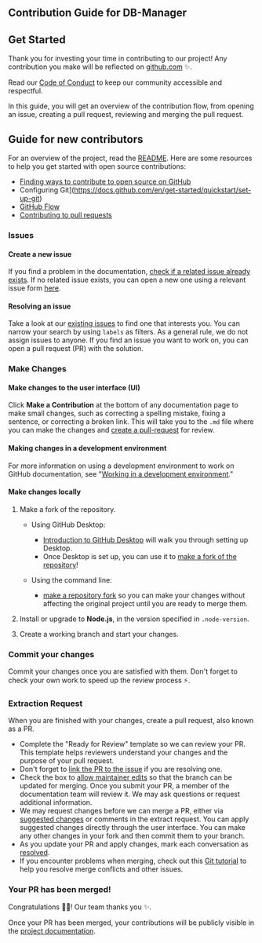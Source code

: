 ## Contribution Guide for DB-Manager
## Get Started

Thank you for investing your time in contributing to our project! Any contribution you make will be reflected on [github.com](https://github.com/FernandoPereiraSalvador/DB-Manage) :sparkles:.

Read our [Code of Conduct](./CODE_OF_CONDUCT.md) to keep our community accessible and respectful.

In this guide, you will get an overview of the contribution flow, from opening an issue, creating a pull request, reviewing and merging the pull request.

## Guide for new contributors

For an overview of the project, read the [README](README.md). Here are some resources to help you get started with open source contributions:

- [Finding ways to contribute to open source on GitHub](https://docs.github.com/en/get-started/exploring-projects-on-github/finding-ways-to-contribute-to-open-source-on-github)
- Configuring Git](https://docs.github.com/en/get-started/quickstart/set-up-git)
- [GitHub Flow](https://docs.github.com/en/get-started/quickstart/github-flow)
- [Contributing to pull requests](https://docs.github.com/en/github/collaborating-with-pull-requests)

### Issues

#### Create a new issue

If you find a problem in the documentation, [check if a related issue already exists](https://docs.github.com/en/github/searching-for-information-on-github/searching-issues-and-pull-requests#search-by-the-title-body-or-comments). If no related issue exists, you can open a new one using a relevant issue form [here](https://github.com/FernandoPereiraSalvador/DB-Manage/issues/new/choose).

#### Resolving an issue

Take a look at our [existing issues](https://github.com/FernandoPereiraSalvador/DB-Manage/issues) to find one that interests you. You can narrow your search by using `labels` as filters. As a general rule, we do not assign issues to anyone. If you find an issue you want to work on, you can open a pull request (PR) with the solution.

### Make Changes

#### Make changes to the user interface (UI)

Click **Make a Contribution** at the bottom of any documentation page to make small changes, such as correcting a spelling mistake, fixing a sentence, or correcting a broken link. This will take you to the `.md` file where you can make the changes and [create a pull-request](#pull-request) for review.

#### Making changes in a development environment

For more information on using a development environment to work on GitHub documentation, see "[Working in a development environment](https://github.com/github/docs/blob/main/contributing/codespace.md)."

#### Make changes locally

1. Make a fork of the repository.
   - Using GitHub Desktop:
     - [Introduction to GitHub Desktop](https://docs.github.com/en/desktop/installing-and-configuring-github-desktop/getting-started-with-github-desktop) will walk you through setting up Desktop.
     - Once Desktop is set up, you can use it to [make a fork of the repository](https://docs.github.com/en/desktop/contributing-and-collaborating-using-github-desktop/cloning-and-forking-repositories-from-github-desktop)!

   - Using the command line:
     - [make a repository fork](https://docs.github.com/en/github/getting-started-with-github/fork-a-repo#fork-an-example-repository) so you can make your changes without affecting the original project until you are ready to merge them.

2. Install or upgrade to **Node.js**, in the version specified in `.node-version`.

3. Create a working branch and start your changes.

### Commit your changes

Commit your changes once you are satisfied with them. Don't forget to check your own work to speed up the review process :zap:.

### Extraction Request

When you are finished with your changes, create a pull request, also known as a PR.
- Complete the "Ready for Review" template so we can review your PR. This template helps reviewers understand your changes and the purpose of your pull request.
- Don't forget to [link the PR to the issue](https://docs.github.com/en/issues/tracking-your-work-with-issues/linking-a-pull-request-to-an-issue) if you are resolving one.
- Check the box to [allow maintainer edits](https://docs.github.com/en/github/collaborating-with-issues-and-pull-requests/allowing-changes-to-a-pull-request-branch-created-from-a-fork) so that the branch can be updated for merging.
Once you submit your PR, a member of the documentation team will review it. We may ask questions or request additional information.
- We may request changes before we can merge a PR, either via [suggested changes](https://docs.github.com/en/github/collaborating-with-issues-and-pull-requests/incorporating-feedback-in-your-pull-request) or comments in the extract request. You can apply suggested changes directly through the user interface. You can make any other changes in your fork and then commit them to your branch.
- As you update your PR and apply changes, mark each conversation as [resolved](https://docs.github.com/en/github/collaborating-with-issues-and-pull-requests/commenting-on-a-pull-request#resolving-conversations).
- If you encounter problems when merging, check out this [Git tutorial](https://github.com/skills/resolve-merge-conflicts) to help you resolve merge conflicts and other issues.

### Your PR has been merged!

Congratulations :tada::tada:! Our team thanks you :sparkles:.

Once your PR has been merged, your contributions will be publicly visible in the [project documentation](README.md).
